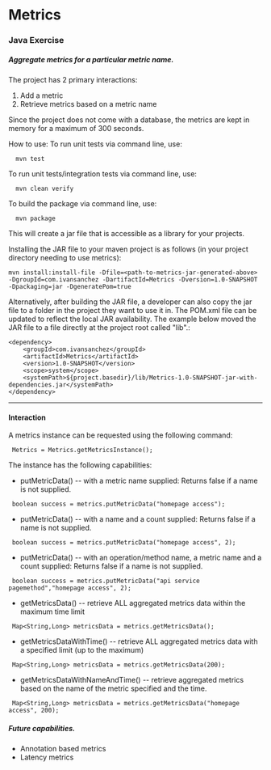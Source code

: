 # Metrics
### Java Exercise

##### Aggregate metrics for a particular metric name.

The project has 2 primary interactions:
1) Add a metric
2) Retrieve metrics based on a metric name


Since the project does not come with a database, the metrics are kept in memory for a maximum of 300 seconds.

How to use:
To run unit tests via command line, use: 
```
  mvn test
```

To run unit tests/integration tests via command line, use: 
```
  mvn clean verify
```

To build the package via command line, use: 
```
  mvn package
```
This will create a jar file that is accessible as a library for your projects.

Installing the JAR file to your maven project is as follows (in your project directory needing to use metrics):
```
mvn install:install-file -Dfile=<path-to-metrics-jar-generated-above> -DgroupId=com.ivansanchez -DartifactId=Metrics -Dversion=1.0-SNAPSHOT -Dpackaging=jar -DgeneratePom=true
```

Alternatively, after building the JAR file, a developer can also copy the jar file to a folder in the project they want to use it in.
The POM.xml file can be updated to reflect the local JAR availability.
The example below moved the JAR file to a file directly at the project root called "lib".:
```
<dependency>
    <groupId>com.ivansanchez</groupId>
    <artifactId>Metrics</artifactId>
    <version>1.0-SNAPSHOT</version>
    <scope>system</scope>
    <systemPath>${project.basedir}/lib/Metrics-1.0-SNAPSHOT-jar-with-dependencies.jar</systemPath>
</dependency>
```
-------------------------
#### Interaction
A metrics instance can be requested using the following command:      

```     
 Metrics = Metrics.getMetricsInstance();
```                                                

The instance has the following capabilities:
* putMetricData() -- with a metric name supplied: Returns false if a name is not supplied.
```     
 boolean success = metrics.putMetricData("homepage access");
```      
* putMetricData() -- with a name and a count supplied: Returns false if a name is not supplied.
```     
 boolean success = metrics.putMetricData("homepage access", 2);
```      
* putMetricData() -- with an operation/method name, a metric name and a count supplied: Returns false if a name is not supplied.
```     
 boolean success = metrics.putMetricData("api service pagemethod","homepage access", 2);
``` 
* getMetricsData() -- retrieve ALL aggregated metrics data within the maximum time limit
```     
 Map<String,Long> metricsData = metrics.getMetricsData();
``` 
* getMetricsDataWithTime() --  retrieve ALL aggregated metrics data with a specified limit (up to the maximum)   
```     
 Map<String,Long> metricsData = metrics.getMetricsData(200);
```                                                 
* getMetricsDataWithNameAndTime() -- retrieve aggregated metrics based on the name of the metric specified and the time.                                                                          
```     
 Map<String,Long> metricsData = metrics.getMetricsData("homepage access", 200);
```   
##### Future capabilities.

* Annotation based metrics
* Latency metrics

